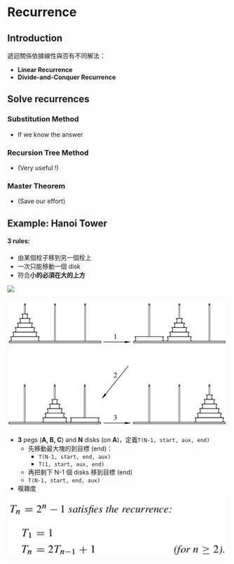 # Recurrence

## Introduction

遞迴關係依據線性與否有不同解法：

* **Linear Recurrence**
* **Divide-and-Conquer Recurrence**

## Solve recurrences

### Substitution Method

* If we know the answer

### Recursion Tree Method

*  \(Very useful !\) 

### Master Theorem

* \(Save our effort\)



## Example: Hanoi Tower 

#### 3 rules: 

* 由某個栓子移到另一個栓上
* 一次只能移動一個 disk
* 符合**小的必須在大的上方**

![](https://www.dropbox.com/s/bqpx6jipwdey8xc/Screenshot%202018-09-30%2000.52.40.png?dl=0)

![Mathematics for Computer Science, Eric Lehman](../.gitbook/assets/image%20%2820%29.png)

* **3** pegs \(**A, B, C**\) and **N** disks \(on **A**\)，定義`T(N-1, start, aux, end)`
  * 先移動最大塊的到目標 \(end\)：
    * `T(N-1, start, end, aux)`
    * `T(1, start, aux, end)`
  *  再把剩下 N-1 個 disks 移到目標 \(end\)
    * `T(N-1, start, end, aux)`
* 複雜度

![](../.gitbook/assets/image%20%2826%29.png)

